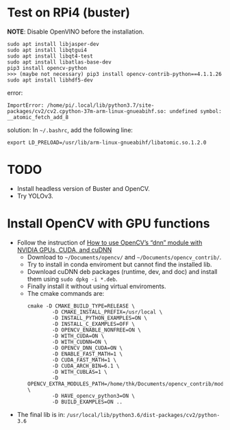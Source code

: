 # Test on RPi4 (buster)

__NOTE__: Disable OpenVINO before the installation.

```
sudo apt install libjasper-dev
sudo apt install libqtgui4 
sudo apt install libqt4-test
sudo apt install libatlas-base-dev 
pip3 install opencv-python
>>> (maybe not necessary) pip3 install opencv-contrib-python==4.1.1.26
sudo apt install libhdf5-dev 
```

error:
```
ImportError: /home/pi/.local/lib/python3.7/site-packages/cv2/cv2.cpython-37m-arm-linux-gnueabihf.so: undefined symbol: __atomic_fetch_add_8
```

solution:
In `~/.bashrc`, add the following line:
```
export LD_PRELOAD=/usr/lib/arm-linux-gnueabihf/libatomic.so.1.2.0
```

# TODO

* Install headless version of Buster and OpenCV.
* Try YOLOv3.

# Install OpenCV with GPU functions

* Follow the instruction of [How to use OpenCV’s “dnn” module with NVIDIA GPUs, CUDA, and cuDNN](
https://www.pyimagesearch.com/2020/02/03/how-to-use-opencvs-dnn-module-with-nvidia-gpus-cuda-and-cudnn/)
  * Download to `~/Documents/opencv/` and `~/Documents/opencv_contrib/`.
  * Try to install in conda enviroment but cannot find the installed lib.
  * Download cuDNN deb packages (runtime, dev, and doc) and install them using `sudo dpkg -i *.deb`.
  * Finally install it without using virtual enviroments.
  * The cmake commands are:
    ```
    cmake -D CMAKE_BUILD_TYPE=RELEASE \
            -D CMAKE_INSTALL_PREFIX=/usr/local \
            -D INSTALL_PYTHON_EXAMPLES=ON \
            -D INSTALL_C_EXAMPLES=OFF \
            -D OPENCV_ENABLE_NONFREE=ON \
            -D WITH_CUDA=ON \
            -D WITH_CUDNN=ON \
            -D OPENCV_DNN_CUDA=ON \
            -D ENABLE_FAST_MATH=1 \
            -D CUDA_FAST_MATH=1 \
            -D CUDA_ARCH_BIN=6.1 \
            -D WITH_CUBLAS=1 \
            -D OPENCV_EXTRA_MODULES_PATH=/home/thk/Documents/opencv_contrib/modules \
            -D HAVE_opencv_python3=ON \
            -D BUILD_EXAMPLES=ON ..
    ```
* The final lib is in:
  `/usr/local/lib/python3.6/dist-packages/cv2/python-3.6`

